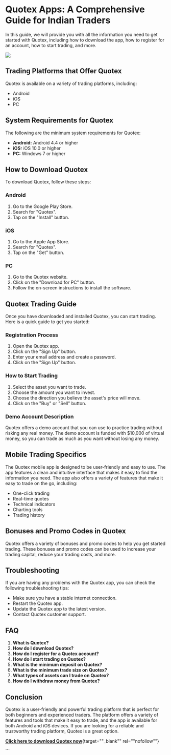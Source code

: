 # Quotex Apps: A Comprehensive Guide for Indian Traders

In this guide, we will provide you with all the information you need to
get started with Quotex, including how to download the app, how to
register for an account, how to start trading, and more.

[![](https://static.quotex.io/files/5_en/300_250.jpg)](https://traff.sbs/brokerqxsignupf)

## Trading Platforms that Offer Quotex

Quotex is available on a variety of trading platforms, including:

-   Android
-   iOS
-   PC

## System Requirements for Quotex

The following are the minimum system requirements for Quotex:

-   **Android:** Android 4.4 or higher
-   **iOS:** iOS 10.0 or higher
-   **PC:** Windows 7 or higher

## How to Download Quotex

To download Quotex, follow these steps:

### Android

1.  Go to the Google Play Store.
2.  Search for "Quotex".
3.  Tap on the "Install" button.

### iOS

1.  Go to the Apple App Store.
2.  Search for "Quotex".
3.  Tap on the "Get" button.

### PC

1.  Go to the Quotex website.
2.  Click on the "Download for PC" button.
3.  Follow the on-screen instructions to install the software.

## Quotex Trading Guide

Once you have downloaded and installed Quotex, you can start trading.
Here is a quick guide to get you started:

### Registration Process

1.  Open the Quotex app.
2.  Click on the "Sign Up" button.
3.  Enter your email address and create a password.
4.  Click on the "Sign Up" button.

### How to Start Trading

1.  Select the asset you want to trade.
2.  Choose the amount you want to invest.
3.  Choose the direction you believe the asset\'s price will move.
4.  Click on the "Buy" or "Sell" button.

### Demo Account Description

Quotex offers a demo account that you can use to practice trading
without risking any real money. The demo account is funded with \$10,000
of virtual money, so you can trade as much as you want without losing
any money.

## Mobile Trading Specifics

The Quotex mobile app is designed to be user-friendly and easy to use.
The app features a clean and intuitive interface that makes it easy to
find the information you need. The app also offers a variety of features
that make it easy to trade on the go, including:

-   One-click trading
-   Real-time quotes
-   Technical indicators
-   Charting tools
-   Trading history

## Bonuses and Promo Codes in Quotex

Quotex offers a variety of bonuses and promo codes to help you get
started trading. These bonuses and promo codes can be used to increase
your trading capital, reduce your trading costs, and more.

## Troubleshooting

If you are having any problems with the Quotex app, you can check the
following troubleshooting tips:

-   Make sure you have a stable internet connection.
-   Restart the Quotex app.
-   Update the Quotex app to the latest version.
-   Contact Quotex customer support.

## FAQ

1.  **What is Quotex?**
2.  **How do I download Quotex?**
3.  **How do I register for a Quotex account?**
4.  **How do I start trading on Quotex?**
5.  **What is the minimum deposit on Quotex?**
6.  **What is the minimum trade size on Quotex?**
7.  **What types of assets can I trade on Quotex?**
8.  **How do I withdraw money from Quotex?**

## Conclusion

Quotex is a user-friendly and powerful trading platform that is perfect
for both beginners and experienced traders. The platform offers a
variety of features and tools that make it easy to trade, and the app is
available for both Android and iOS devices. If you are looking for a
reliable and trustworthy trading platform, Quotex is a great option.

[**Click here to download Quotex
now**](\%22https://traff.sbs/quotexonelink\%22){target=""_blank""
rel=""nofollow""}

\`\`\`

